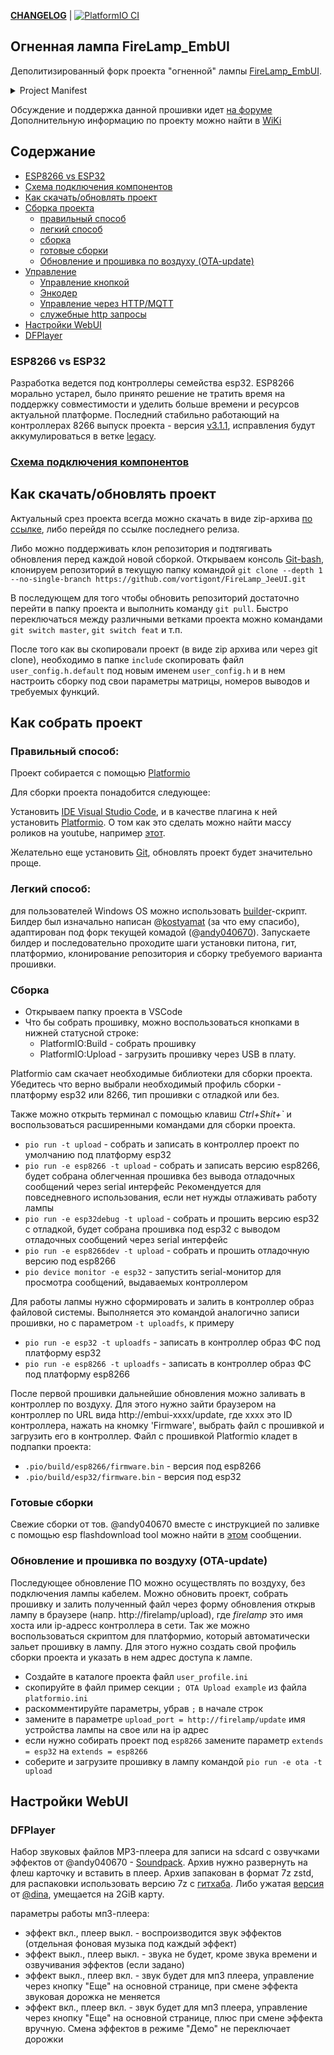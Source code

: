 __[CHANGELOG](/CHANGELOG.md)__ | [![PlatformIO CI](https://github.com/vortigont/FireLamp_JeeUI/actions/workflows/pio_build.yml/badge.svg)](https://github.com/vortigont/FireLamp_JeeUI/actions/workflows/pio_build.yml)

## Огненная лампа FireLamp_EmbUI
Деполитизированный форк проекта "огненной" лампы [FireLamp_EmbUI](https://github.com/DmytroKorniienko/FireLamp_EmbUI).

<details>
  <summary>Project Manifest</summary>

Проект был пересобран из старых форков и архивов репозитория пользователей и участников разработки на момент примерно 2021 года. В [исходном](https://github.com/DmytroKorniienko/FireLamp_EmbUI) проекте был полностью вырезан русский язык, задним числом переписана история разработки в Git и удалена соотвествующая тема [форума](https://community.alexgyver.ru/threads/wifi-lampa-budilnik-obsuzhdenie-proekta.1411/). Данный форк это не срез исходного репозитория, хотя сохранил часть общей истории до определенного момента.

</details>

Обсуждение и поддержка данной прошивки идет [на форуме](https://community.alexgyver.ru/threads/wifi-lampa-budilnik-obsuzhdenie-proshivki-firelamp_embui.7257/)
Дополнительную информацию по проекту можно найти в [WiKi](https://github.com/vortigont/EmbUI/wiki)

## Содержание
- [ESP8266 vs ESP32](#esp8266-vs-esp32)
- [Схема подключения компонентов](/wiki/%D0%9D%D0%B0%D0%B7%D0%BD%D0%B0%D1%87%D0%B5%D0%BD%D0%B8%D0%B5-%D0%B2%D1%8B%D0%B2%D0%BE%D0%B4%D0%BE%D0%B2)
- [Как скачать/обновлять проект](#как-скачатьобновлять-проект)
- [Сборка проекта](#как-собрать-проект)
  - [правильный способ](#правильный-способ)
  - [легкий способ](#легкий-способ)
  - [сборка](#сборка)
  - [готовые сборки](#готовые-сборки)
  - [Обновление и прошивка по воздуху (OTA-update)](#обновление-и-прошивка-по-воздуху-ota-update)
- [Управление](../../wiki/Управление)
  - [Управление кнопкой](../../wiki/Управление#по-кнопке)
  - [Энкодер](../../wiki/Управление##энкодер)
  - [Управление через HTTP/MQTT](../../wiki/Управление##по-http)
  - [служебные http запросы](../../wiki/Управление##cлужебные-http-вызовы)
- [Настройки WebUI](#настройки-webui)
- [DFPlayer](#dfplayer)


### ESP8266 vs ESP32
Разработка ведется под контроллеры семейства esp32. ESP8266 морально устарел, было принято решение не тратить время на поддержку совместимости и уделить больше времени и ресурсов актуальной платформе.
Последний стабильно работающий на контроллерах 8266 выпуск проекта - версия [v3.1.1](../../releases/tag/v3.1.1), исправления будут аккумулироваться в ветке [legacy](../../tree/legacy).


### [Схема подключения компонентов](/doc/connection.md)

## Как скачать/обновлять проект

Актуальный срез проекта всегда можно скачать в виде zip-архива [по ссылке](https://github.com/vortigont/FireLamp_JeeUI/archive/master.zip), либо перейдя по ссылке последнего релиза.

Либо можно поддерживать клон репозитория и подтягивать обновления перед каждой новой сборкой.
Открываем консоль [Git-bash](https://gitforwindows.org/), клонируем репозиторий в текущую папку командой `git clone --depth 1 --no-single-branch https://github.com/vortigont/FireLamp_JeeUI.git`

В последующем для того чтобы обновить репозиторий достаточно перейти в папку проекта и выполнить команду `git pull`. Быстро переключаться между различными ветками проекта можно командами `git switch master`, `git switch feat` и т.п.

После того как вы скопировали проект (в виде zip архива или через git clone), необходимо в папке `include`
скопировать файл `user_config.h.default` под новым именем `user_config.h` и в нем настроить сборку под свои параметры матрицы, номеров выводов и требуемых функций.

## Как собрать проект

### Правильный способ:
Проект собирается с помощью [Platformio](https://platformio.org/)

Для сборки проекта понадобится следующее:

Установить [IDE Visual Studio Code](https://code.visualstudio.com/), и в качестве плагина к ней установить [Platformio](https://platformio.org/). О том как это сделать можно найти массу роликов на youtube, например [этот](https://www.youtube.com/watch?v=NSljt17mg74).

Желательно еще установить [Git](https://gitforwindows.org/), обновлять проект будет значительно проще.

### Легкий способ:
для пользователей Windows OS можно использовать [builder](https://github.com/vortigont/FireLamp_JeeUI/blob/master/Builder.bat)-скрипт. Билдер был изначально написан @[kostyamat](https://github.com/kostyamat) (за что ему спасибо), адаптирован под форк текущей комадой (@[andy040670](https://github.com/andy040670)).
Запускаете билдер и последовательно проходите шаги установки питона, гит, платформио, клонирование репозитория и сборку требуемого варианта прошивки.

### Сборка

 * Открываем папку проекта в VSCode
 * Что бы собрать прошивку, можно воспользоваться кнопками в нижней статусной строке:
   - PlatformIO:Build - собрать прошивку
   - PlatformIO:Upload - загрузить прошивку через USB в плату.

Platformio сам скачает необходимые библиотеки для сборки проекта. Убедитесь что верно выбрали необходимый профиль сборки - платформу esp32 или 8266, тип прошивки с отладкой или без.

Также можно открыть терминал с помощью клавиш _Ctrl+Shit+`_ и воспользоваться расширенными командами для сборки проекта.

 - `pio run -t upload` - собрать и записать в контроллер проект по умолчанию под платформу esp32
 - `pio run -e esp8266 -t upload` - собрать и записать версию esp8266, будет собрана облегченная прошивка без вывода отладочных сообщений через serial интерфейс
			    Рекомендуется для повседневного использования, если нет нужды отлаживать работу лампы
 - `pio run -e esp32debug -t upload` - собрать и прошить версию esp32 с отладкой, будет собрана прошивка под esp32 c выводом отладочных сообщений через serial интерфейс
 - `pio run -e esp8266dev -t upload` - собрать и прошить отладочную версию под esp8266
 - `pio deviсe monitor -e esp32` - запустить serial-монитор для просмотра сообщений, выдаваемых контроллером
 
 Для работы лапмы нужно сформировать и залить в контроллер образ файловой системы. Выполняется это командой аналогично записи прошивки, но с параметром `-t uploadfs`, к примеру
 - `pio run -e esp32 -t uploadfs` - записать в контроллер образ ФС под платформу esp32
 - `pio run -e esp8266 -t uploadfs` - записать в контроллер образ ФС под платформу esp8266

 После первой прошивки дальнейшие обновления можно заливать в контроллер по воздуху. Для этого нужно зайти браузером на контроллер по URL вида http://embui-xxxx/update, где xxxx это ID контроллера, нажать на кномку 'Firmware', выбрать файл с прошивкой и загрузить его в контроллер.
 Файл с прошивкой Platformio кладет в подпапки проекта:
  - `.pio/build/esp8266/firmware.bin` - версия под esp8266
  - `.pio/build/esp32/firmware.bin` - версия под esp32

### Готовые сборки
Свежие сборки от тов. @andy040670 вместе с инструкцией по заливке с помощью esp flashdownload tool можно найти в [этом](https://community.alexgyver.ru/threads/wifi-lampa-budilnik-obsuzhdenie-proshivki-firelamp_embui.7257/post-140904) сообщении.

### <a name="ota">Обновление и прошивка по воздуху (OTA-update)</a>
Последующее обновление ПО можно осуществлять по воздуху, без подключения лампы кабелем. Можно обновить проект, собрать прошивку и залить полученный файл через форму обновления открыв лампу в браузере (напр. http://firelamp/upload), где _firelamp_ это имя хоста или ip-адресс контроллера в сети.
Так же можно воспользоваться скриптом для платформио, который автоматически зальет прошивку в лампу. Для этого нужно создать свой профиль сборки проекта и указать в нем адрес доступа к лампе.
 - Создайте в каталоге проекта файл `user_profile.ini`
 - скопируйте в файл пример секции `; OTA Upload example` из файла `platformio.ini`
 - раскомментируйте параметры, убрав `;` в начале строк
 - замените в параметре `upload_port = http://firelamp/update` имя устройства лампы на свое или на ip адрес
 - если нужно собирать проект под `esp8266` замените параметр `extends = esp32` на `extends = esp8266` 
 - соберите и загрузите прошивку в лампу командой `pio run -e ota -t upload`


## Настройки WebUI

### DFPlayer
Набор звуковых файлов MP3-плеера для записи на sdcard с озвучками эффектов от @andy040670 - [Soundpack](https://drive.google.com/file/d/1UrkwMIHqaUNCfX6ZoIZiBEt8UG4RZEvP/view?usp=sharing). Архив нужно развернуть на флеш карточку и вставить в плеер. Архив запакован в формат 7z zstd, для распаковки использовать версию 7z с [гитхаба](https://github.com/mcmilk/7-Zip-zstd/releases/tag/v22.01-v1.5.4-R3).
Либо ужатая [версия](https://cloud.mail.ru/public/gU1P/SuAgrvKvd) от [@dina](https://community.alexgyver.ru/members/dina.39891/), умещается на 2GiB карту.


параметры работы мп3-плеера:

 - эффект вкл., плеер выкл. - воспроизводится звук эффектов (отдельная фоновая музыка под каждый эффект)
 - эффект выкл., плеер выкл. - звука не будет, кроме звука времени и озвучивания эффектов (если задано)
 - эффект выкл., плеер вкл. - звук будет для мп3 плеера, управление через кнопку "Еще" на основной странице, при смене эффекта звуковая дорожка не меняется
 - эффект вкл., плеер вкл. - звук будет для мп3 плеера, управление через кнопку "Еще" на основной странице, плюс при смене эффекта вручную. Смена эффектов в режиме "Демо" не переключает дорожки
